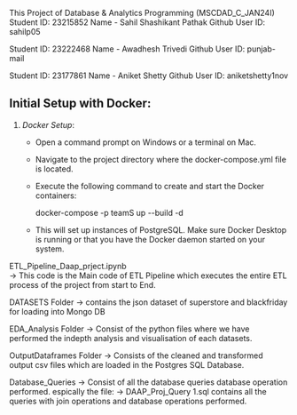 This Project of Database & Analytics Programming (MSCDAD_C_JAN24I)
Student ID:  23215852  Name - Sahil Shashikant Pathak  Github User ID: sahilp05                                     
                         
Student ID:  23222468  Name - Awadhesh Trivedi  Github User ID: punjab-mail
              
Student ID:  23177861  Name -  Aniket Shetty  Github User ID: aniketshetty1nov 

Initial Setup with Docker:
--------------------------
1. *Docker Setup*:
   - Open a command prompt on Windows or a terminal on Mac.
   - Navigate to the project directory where the docker-compose.yml file is located.
   - Execute the following command to create and start the Docker containers:
     
     docker-compose -p teamS up --build -d
     
   - This will set up instances of PostgreSQL. Make sure Docker Desktop is running or that you have the Docker daemon started on your system.

ETL_Pipeline_Daap_prject.ipynb  
-> This code is the Main code of ETL Pipeline which executes the entire ETL process of the project from start to End.

DATASETS Folder
-> contains the json dataset of superstore and blackfriday for loading into Mongo DB

EDA_Analysis Folder
-> Consist of the python files where we have performed the indepth analysis and visualisation of each datasets.

OutputDataframes Folder
-> Consists of the cleaned and transformed output csv files which are loaded in the Postgres SQL Database.

Database_Queries
-> Consist of all the database queries database operation performed.
 espically the file: 
 -> DAAP_Proj_Query 1.sql
 contains all the queries with join operations and database operations performed.
